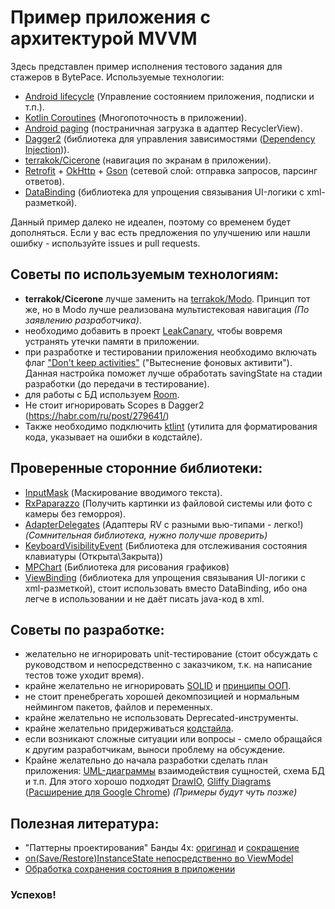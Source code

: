 # Пример приложения с архитектурой MVVM
Здесь представлен пример исполнения тестового задания для стажеров в BytePace.
Используемые технологии:
* [Android lifecycle](https://developer.android.com/jetpack/androidx/releases/lifecycle) (Управление состоянием приложения, подписки и т.п.).
* [Kotlin Coroutines](https://developer.android.com/kotlin/coroutines) (Многопоточность в приложении).
* [Android paging](https://developer.android.com/topic/libraries/architecture/paging/v3-overview) (постраничная загрузка в адаптер RecyclerView).
* [Dagger2](https://developer.android.com/training/dependency-injection/dagger-android) (библиотека для управления зависимостями ([Dependency Injection](https://ru.wikipedia.org/wiki/%D0%92%D0%BD%D0%B5%D0%B4%D1%80%D0%B5%D0%BD%D0%B8%D0%B5_%D0%B7%D0%B0%D0%B2%D0%B8%D1%81%D0%B8%D0%BC%D0%BE%D1%81%D1%82%D0%B8))).
* [terrakok/Cicerone](https://github.com/terrakok/Cicerone) (навигация по экранам в приложении).
* [Retrofit](https://square.github.io/retrofit/) + [OkHttp](https://square.github.io/okhttp/) + [Gson](https://github.com/google/gson) (сетевой слой: отправка запросов, парсинг ответов).
* [DataBinding](https://developer.android.com/topic/libraries/data-binding) (библиотека для упрощения связывания UI-логики с xml-разметкой).

Данный пример далеко не идеален, поэтому со временем будет дополняться. Если у вас есть предложения по улучшению или нашли ошибку - используйте issues и pull requests.

## Советы по используемым технологиям:
* **terrakok/Cicerone** лучше заменить на [terrakok/Modo](https://github.com/terrakok/Modo). Принцип тот же, но в Modo лучше реализована мультистековая навигация *(По заявлению разработчика)*.
* необходимо добавить в проект [LeakCanary](https://square.github.io/leakcanary/), чтобы вовремя устранять утечки памяти в приложении.
* при разработке и тестировании приложения необходимо включать флаг ["Don't keep activities"](https://habr.com/ru/post/221679/) ("Вытеснение фоновых активити"). Данная настройка поможет лучше обработать savingState на стадии разработки (до передачи в тестирование).
* для работы с БД используем [Room](https://developer.android.com/training/data-storage/room).
* Не стоит игнорировать Scopes в Dagger2 (https://habr.com/ru/post/279641/)
* Также необходимо подключить [ktlint](https://github.com/pinterest/ktlint) (утилита для форматирования кода, указывает на ошибки в кодстайле).

## Проверенные сторонние библиотеки:
* [InputMask](https://github.com/RedMadRobot/input-mask-android) (Маскирование вводимого текста).
* [RxPaparazzo](https://github.com/miguelbcr/RxPaparazzo) (Получить картинки из файловой системы или фото с камеры без геморроя).
* [AdapterDelegates](https://github.com/sockeqwe/AdapterDelegates) (Адаптеры RV с разными вью-типами - легко!) *(Сомнительная библиотека, нужно получше проверить)*
* [KeyboardVisibilityEvent](https://github.com/yshrsmz/KeyboardVisibilityEvent) (Библиотека для отслеживания состояния клавиатуры (Открыта\Закрыта))
* [MPChart](https://github.com/PhilJay/MPAndroidChart) (Библиотека для рисования графиков)
* [ViewBinding](https://developer.android.com/topic/libraries/view-binding) (библиотека для упрощения связывания UI-логики с xml-разметкой), стоит использовать вместо DataBinding, ибо она легче в использовании и не даёт писать java-код в xml.

## Советы по разработке:
* желательно не игнорировать unit-тестирование (стоит обсуждать с руководством и непосредственно с заказчиком, т.к. на написание тестов тоже уходит время).
* крайне желательно не игнорировать [SOLID](https://medium.com/webbdev/solid-4ffc018077da) и [принципы ООП](https://habr.com/ru/post/87205/).
* не стоит пренебрегать хорошей декомпозицией и нормальным неймингом пакетов, файлов и переменных.
* крайне желательно не использовать Deprecated-инструменты.
* крайне желательно придерживаться [кодстайла](https://developer.android.com/kotlin/style-guide).
* если возникают сложные ситуации или вопросы - смело обращайся к другим разработчикам, выноси проблему на обсуждение.
* Крайне желательно до начала разработки сделать план приложения: [UML-диаграммы](https://evergreens.com.ua/ru/articles/uml-diagrams.html) взаимодействия сущностей, схема БД и т.п. Для этого хорошо подходят [DrawIO](https://drawio-app.com/), [Gliffy Diagrams](https://www.gliffy.com/) ([Расширение для Google Chrome](https://chrome.google.com/webstore/detail/gliffy-diagrams/bhmicilclplefnflapjmnngmkkkkpfad?hl=ru)) *(Примеры будут чуть позже)*

## Полезная литература:
* "Паттерны проектирования" Банды 4х: [оригинал](https://docs.google.com/file/d/0B6GuCegBf3X3Tm1rZl9BUTduQm8/edit?resourcekey=0-ME3Ni9D9Wae8zLuAbNPx6w) и [сокращение](https://bool.dev/blog/detail/gof-design-patterns)
* [on(Save/Restore)InstanceState непосредственно во ViewModel](https://developer.android.com/topic/libraries/architecture/viewmodel-savedstate)
* [Обработка сохранения состояния в приложении](https://developer.android.com/topic/libraries/architecture/saving-states)

### Успехов!
